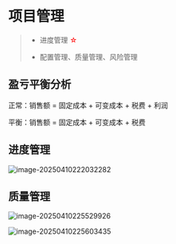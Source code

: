 # 项目管理 

> * 进度管理 <font color = red>☆</font>
>
> * 配置管理、质量管理、风险管理

## 盈亏平衡分析

正常：销售额 = 固定成本 + 可变成本 + 税费 + 利润

平衡：销售额 = 固定成本 + 可变成本 + 税费

## 进度管理

![image-20250410222032282](https://cdn.jsdelivr.net/gh/zpfate/ImageService@master/uPic/1744294833.png)





## 质量管理

![image-20250410225529926](https://cdn.jsdelivr.net/gh/zpfate/ImageService@master/uPic/1744296932.png)

![image-20250410225603435](https://cdn.jsdelivr.net/gh/zpfate/ImageService@master/uPic/1744296965.png)

